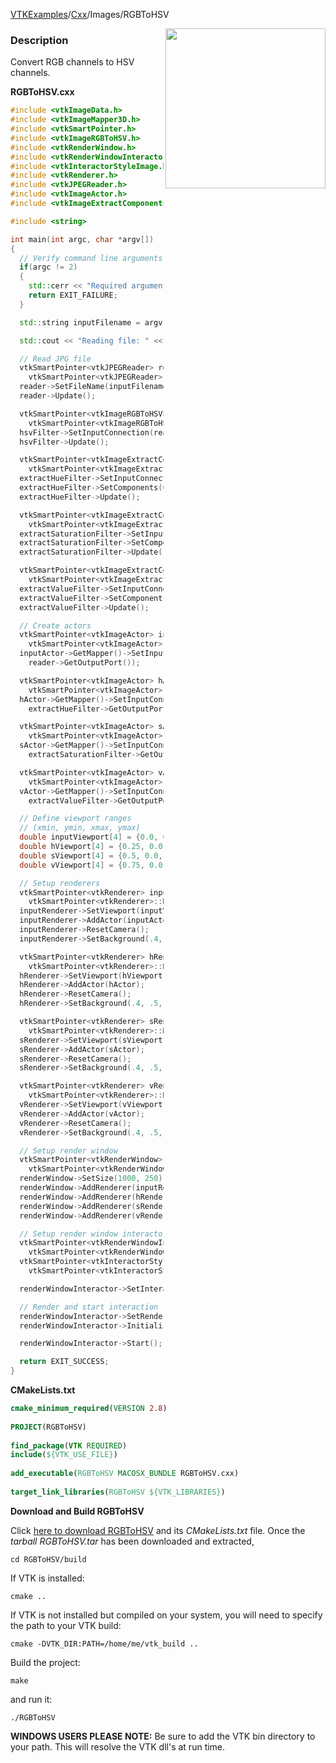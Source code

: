 [VTKExamples](Home)/[Cxx](Cxx)/Images/RGBToHSV

<img align="right" src="https://github.com/lorensen/VTKExamples/raw/master/Testing/Baseline/Images/TestRGBToHSV.png" width="256" />

### Description
Convert RGB channels to HSV channels.

**RGBToHSV.cxx**
```c++
#include <vtkImageData.h>
#include <vtkImageMapper3D.h>
#include <vtkSmartPointer.h>
#include <vtkImageRGBToHSV.h>
#include <vtkRenderWindow.h>
#include <vtkRenderWindowInteractor.h>
#include <vtkInteractorStyleImage.h>
#include <vtkRenderer.h>
#include <vtkJPEGReader.h>
#include <vtkImageActor.h>
#include <vtkImageExtractComponents.h>

#include <string>

int main(int argc, char *argv[])
{
  // Verify command line arguments
  if(argc != 2)
  {
    std::cerr << "Required arguments: image" << std::endl;
    return EXIT_FAILURE;
  }

  std::string inputFilename = argv[1];

  std::cout << "Reading file: " << inputFilename << std::endl;

  // Read JPG file
  vtkSmartPointer<vtkJPEGReader> reader =
    vtkSmartPointer<vtkJPEGReader>::New();
  reader->SetFileName(inputFilename.c_str());
  reader->Update();

  vtkSmartPointer<vtkImageRGBToHSV> hsvFilter =
    vtkSmartPointer<vtkImageRGBToHSV>::New();
  hsvFilter->SetInputConnection(reader->GetOutputPort());
  hsvFilter->Update();

  vtkSmartPointer<vtkImageExtractComponents> extractHueFilter =
    vtkSmartPointer<vtkImageExtractComponents>::New();
  extractHueFilter->SetInputConnection(hsvFilter->GetOutputPort());
  extractHueFilter->SetComponents(0);
  extractHueFilter->Update();

  vtkSmartPointer<vtkImageExtractComponents> extractSaturationFilter =
    vtkSmartPointer<vtkImageExtractComponents>::New();
  extractSaturationFilter->SetInputConnection(hsvFilter->GetOutputPort());
  extractSaturationFilter->SetComponents(1);
  extractSaturationFilter->Update();

  vtkSmartPointer<vtkImageExtractComponents> extractValueFilter =
    vtkSmartPointer<vtkImageExtractComponents>::New();
  extractValueFilter->SetInputConnection(hsvFilter->GetOutputPort());
  extractValueFilter->SetComponents(2);
  extractValueFilter->Update();

  // Create actors
  vtkSmartPointer<vtkImageActor> inputActor =
    vtkSmartPointer<vtkImageActor>::New();
  inputActor->GetMapper()->SetInputConnection(
    reader->GetOutputPort());

  vtkSmartPointer<vtkImageActor> hActor =
    vtkSmartPointer<vtkImageActor>::New();
  hActor->GetMapper()->SetInputConnection(
    extractHueFilter->GetOutputPort());

  vtkSmartPointer<vtkImageActor> sActor =
    vtkSmartPointer<vtkImageActor>::New();
  sActor->GetMapper()->SetInputConnection(
    extractSaturationFilter->GetOutputPort());

  vtkSmartPointer<vtkImageActor> vActor =
    vtkSmartPointer<vtkImageActor>::New();
  vActor->GetMapper()->SetInputConnection(
    extractValueFilter->GetOutputPort());

  // Define viewport ranges
  // (xmin, ymin, xmax, ymax)
  double inputViewport[4] = {0.0, 0.0, 0.25, 1.0};
  double hViewport[4] = {0.25, 0.0, 0.5, 1.0};
  double sViewport[4] = {0.5, 0.0, 0.75, 1.0};
  double vViewport[4] = {0.75, 0.0, 1.0, 1.0};

  // Setup renderers
  vtkSmartPointer<vtkRenderer> inputRenderer =
    vtkSmartPointer<vtkRenderer>::New();
  inputRenderer->SetViewport(inputViewport);
  inputRenderer->AddActor(inputActor);
  inputRenderer->ResetCamera();
  inputRenderer->SetBackground(.4, .5, .9);

  vtkSmartPointer<vtkRenderer> hRenderer =
    vtkSmartPointer<vtkRenderer>::New();
  hRenderer->SetViewport(hViewport);
  hRenderer->AddActor(hActor);
  hRenderer->ResetCamera();
  hRenderer->SetBackground(.4, .5, .6);

  vtkSmartPointer<vtkRenderer> sRenderer =
    vtkSmartPointer<vtkRenderer>::New();
  sRenderer->SetViewport(sViewport);
  sRenderer->AddActor(sActor);
  sRenderer->ResetCamera();
  sRenderer->SetBackground(.4, .5, .7);

  vtkSmartPointer<vtkRenderer> vRenderer =
    vtkSmartPointer<vtkRenderer>::New();
  vRenderer->SetViewport(vViewport);
  vRenderer->AddActor(vActor);
  vRenderer->ResetCamera();
  vRenderer->SetBackground(.4, .5, .8);

  // Setup render window
  vtkSmartPointer<vtkRenderWindow> renderWindow =
    vtkSmartPointer<vtkRenderWindow>::New();
  renderWindow->SetSize(1000, 250);
  renderWindow->AddRenderer(inputRenderer);
  renderWindow->AddRenderer(hRenderer);
  renderWindow->AddRenderer(sRenderer);
  renderWindow->AddRenderer(vRenderer);

  // Setup render window interactor
  vtkSmartPointer<vtkRenderWindowInteractor> renderWindowInteractor =
    vtkSmartPointer<vtkRenderWindowInteractor>::New();
  vtkSmartPointer<vtkInteractorStyleImage> style =
    vtkSmartPointer<vtkInteractorStyleImage>::New();

  renderWindowInteractor->SetInteractorStyle(style);

  // Render and start interaction
  renderWindowInteractor->SetRenderWindow(renderWindow);
  renderWindowInteractor->Initialize();

  renderWindowInteractor->Start();

  return EXIT_SUCCESS;
}
```
**CMakeLists.txt**
```cmake
cmake_minimum_required(VERSION 2.8)
 
PROJECT(RGBToHSV)
 
find_package(VTK REQUIRED)
include(${VTK_USE_FILE})
 
add_executable(RGBToHSV MACOSX_BUNDLE RGBToHSV.cxx)
 
target_link_libraries(RGBToHSV ${VTK_LIBRARIES})
```

**Download and Build RGBToHSV**

Click [here to download RGBToHSV](https://github.com/lorensen/VTKWikiExamplesTarballs/raw/master/RGBToHSV.tar) and its *CMakeLists.txt* file.
Once the *tarball RGBToHSV.tar* has been downloaded and extracted,
```
cd RGBToHSV/build 
```
If VTK is installed:
```
cmake ..
```
If VTK is not installed but compiled on your system, you will need to specify the path to your VTK build:
```
cmake -DVTK_DIR:PATH=/home/me/vtk_build ..
```
Build the project:
```
make
```
and run it:
```
./RGBToHSV
```
**WINDOWS USERS PLEASE NOTE:** Be sure to add the VTK bin directory to your path. This will resolve the VTK dll's at run time.

